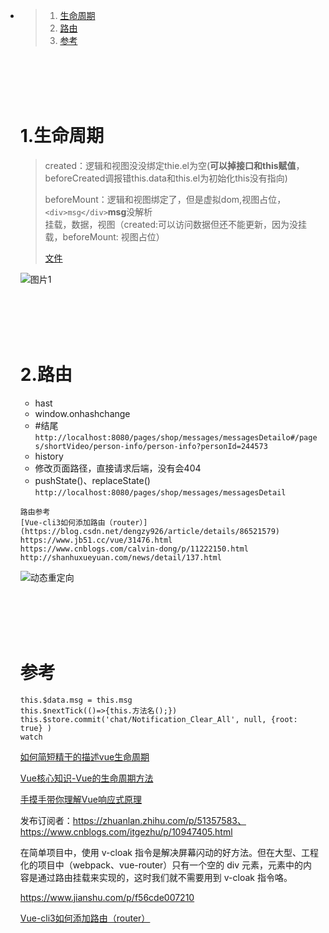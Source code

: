﻿- > 1. <a href="#h1"> 生命周期 </a>
  > 2. <a href="#h2"> 路由 </a>
  > 3. <a href="#h3">  </a>
  >    <a href="#ck"> 参考 </a>

  <br/><br/><br/><br/>

  ###  <h1 id="h1"> 1.生命周期 </h1>

  > created：逻辑和视图没没绑定thie.el为空(**可以掉接口和this赋值**，beforeCreated调报错this.data和this.el为初始化this没有指向)<br/>
  >
  > beforeMount：逻辑和视图绑定了，但是虚拟dom,视图占位，``<div>msg</div>``**msg**没解析<br/>
  > 挂载，数据，视图（created:可以访问数据但还不能更新，因为没挂载，beforeMount: 视图占位）<br/>
  >
  > [文件](./life.html)

  ![图片1](E:/blogss/view/vue/img/vue2-1.png)

  


  <br/><br/><br/><br/>

  ###  <h1 id="h2"> 2.路由 </h1>

  + hast

   - window.onhashchange
   - #结尾
     <br/>```http://localhost:8080/pages/shop/messages/messagesDetailo#/pages/shortVideo/person-info/person-info?personId=244573```

  + history

   - 修改页面路径，直接请求后端，没有会404
   - pushState()、replaceState()
     <br/>```http://localhost:8080/pages/shop/messages/messagesDetail```

  ```
  路由参考
  [Vue-cli3如何添加路由（router）](https://blog.csdn.net/dengzy926/article/details/86521579)
  https://www.jb51.cc/vue/31476.html
  https://www.cnblogs.com/calvin-dong/p/11222150.html
  http://shanhuxueyuan.com/news/detail/137.html
  ```

  ![动态重定向](E:/blogss/view/vue/img/动态重定向.png)

  


  <br/><br/><br/><br/>

  ###  <h1 id="ck"> 参考 </h1>

  ```
  this.$data.msg = this.msg
  this.$nextTick(()=>{this.方法名();})
  this.$store.commit('chat/Notification_Clear_All', null, {root: true} )
  watch
  ```

  [如何简短精干的描述vue生命周期](https://www.jianshu.com/p/a165474f620e)

  [Vue核心知识-Vue的生命周期方法](https://www.jianshu.com/p/ca50f0651fe0)

  [手摸手带你理解Vue响应式原理](https://mp.weixin.qq.com/s?__biz=MzI4OTY2MzE0OA==&mid=2247486683&idx=1&sn=2171032be7b0ad58e957bdf22aaf70b9&chksm=ec2afd18db5d740e4fab45f2af60a88d61a03e614f35066a28d5a85cf73d7ecf61a1c38318df&mpshare=1&scene=1&srcid=&sharer_sharetime=1593480923272&sharer_shareid=7c051bef8d1eeee00a3c6ff9c1514600&key=7fa4c9207b4feb1fd45e105b2e33a6a8f8dd9029a5453f8f6b53455d9bb4d4f39e5dfd1f8e521ebf42a84deaf6e45b43ce967ede6f34e6994054ef29bb0afffb3937464f7d3d739377f37b9272f4381d&ascene=1&uin=MzExOTA2NzkyNg%3D%3D&devicetype=Windows+10+x64&version=62090523&lang=zh_CN&exportkey=AwF%2BpcLZXB4JqRBh4wUHPCg%3D&pass_ticket=eu4%2B9AfWrv6A1J6FRRkkaRm3YWQy5kJFhT4YFzpN9NsMmLd86tDzyMrOQzooM2B1)

  发布订阅者：https://zhuanlan.zhihu.com/p/51357583、https://www.cnblogs.com/itgezhu/p/10947405.html

  []()

  在简单项目中，使用  v-cloak 指令是解决屏幕闪动的好方法。但在大型、工程化的项目中（webpack、vue-router）只有一个空的 div 元素，元素中的内容是通过路由挂载来实现的，这时我们就不需要用到 v-cloak 指令咯。

  https://www.jianshu.com/p/f56cde007210

  [Vue-cli3如何添加路由（router）](https://blog.csdn.net/dengzy926/article/details/86521579)
